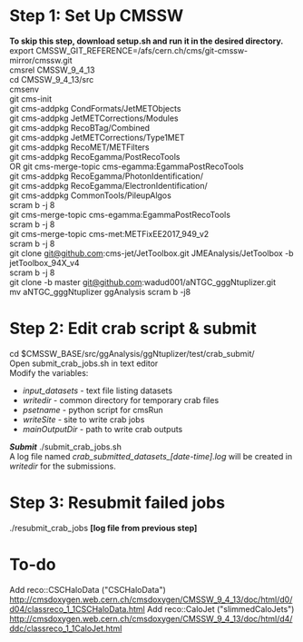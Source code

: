 Step 1: Set Up CMSSW
====================
**To skip this step, download setup.sh and run it in the desired directory.**<br>
export CMSSW_GIT_REFERENCE=/afs/cern.ch/cms/git-cmssw-mirror/cmssw.git <br>
cmsrel CMSSW_9_4_13 <br>
cd CMSSW_9_4_13/src <br>
cmsenv <br>
git cms-init <br>
git cms-addpkg CondFormats/JetMETObjects <br>
git cms-addpkg JetMETCorrections/Modules <br>
git cms-addpkg RecoBTag/Combined <br>
git cms-addpkg JetMETCorrections/Type1MET <br>
git cms-addpkg RecoMET/METFilters <br>
git cms-addpkg RecoEgamma/PostRecoTools <br>
OR git cms-merge-topic cms-egamma:EgammaPostRecoTools  <br>
git cms-addpkg RecoEgamma/PhotonIdentification/ <br>
git cms-addpkg RecoEgamma/ElectronIdentification/ <br>
git cms-addpkg CommonTools/PileupAlgos <br>
scram b -j 8 <br>
git cms-merge-topic cms-egamma:EgammaPostRecoTools <br>
scram b -j 8 <br>
git cms-merge-topic cms-met:METFixEE2017_949_v2 <br>
scram b -j 8 <br>
git clone git@github.com:cms-jet/JetToolbox.git JMEAnalysis/JetToolbox -b jetToolbox_94X_v4 <br>
scram b -j 8 <br>
git clone -b master git@github.com:wadud001/aNTGC_gggNtuplizer.git <br>
mv aNTGC_gggNtuplizer ggAnalysis
scram b -j8 <br>


Step 2: Edit crab script & submit
=================================
cd $CMSSW_BASE/src/ggAnalysis/ggNtuplizer/test/crab_submit/<br>
Open submit_crab_jobs.sh in text editor <br>
Modify the variables: <br>
* *input_datasets* - text file listing datasets <br>
* *writedir* - common directory for temporary crab files <br>
* *psetname* - python script for cmsRun <br>
* *writeSite* - site to write crab jobs <br>
* *mainOutputDir* - path to write crab outputs <br>

___Submit___ ./submit_crab_jobs.sh<br>
A log file named *crab_submitted_datasets_[date-time].log* will be created in *writedir* for the submissions. <br>


Step 3: Resubmit failed jobs
============================
./resubmit_crab_jobs __[log file from previous step]__


To-do
======
Add reco::CSCHaloData ("CSCHaloData") http://cmsdoxygen.web.cern.ch/cmsdoxygen/CMSSW_9_4_13/doc/html/d0/d04/classreco_1_1CSCHaloData.html
Add reco::CaloJet ("slimmedCaloJets") http://cmsdoxygen.web.cern.ch/cmsdoxygen/CMSSW_9_4_13/doc/html/d4/ddc/classreco_1_1CaloJet.html
